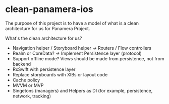 # clean-panamera-ios
The purpose of this project is to have a model of what is a clean architecture for us for Panamera Project.

What's the clean architecture for us?
- Navigation helper / Storyboard helper -> Routers / Flow controllers
- Realm or CoreData? -> Implement Persistence layer (protocol)
- Support offline mode? Views should be made from persistence, not from backend
- RxSwift with persistence layer
- Replace storyboards with XIBs or layout code
- Cache policy
- MVVM or MVP
- Singetons (managers) and Helpers as DI (for example, persistence, network, tracking)

